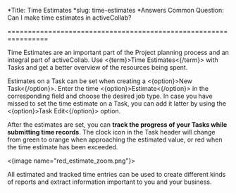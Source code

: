 *Title: Time Estimates
*slug: time-estimates
*Answers Common Question: Can I make time estimates in activeCollab?

================================================================

Time Estimates are an important part of the Project planning process and an integral part of activeCollab. Use <{term}>Time Estimates<{/term}> with Tasks and get a better overview of the resources being spent.

Estimates on a Task can be set when creating a <{option}>New Task<{/option}>. Enter the time <{option}>Estimate<{/option}> in the corresponding field and choose the desired job type. In case you have missed to set the time estimate on a Task, you can add it latter by using the <{option}>Task Edit<{/option}> option. 

After the estimates are set, you can **track the progress of your Tasks while submitting time records**. The clock icon in the Task header will change from green to orange when approaching the estimated value, or red when the time estimate has been exceeded.

<{image name="red_estimate_zoom.png"}>

All estimated and tracked time entries can be used to create different kinds of reports and extract information important to you and your business.